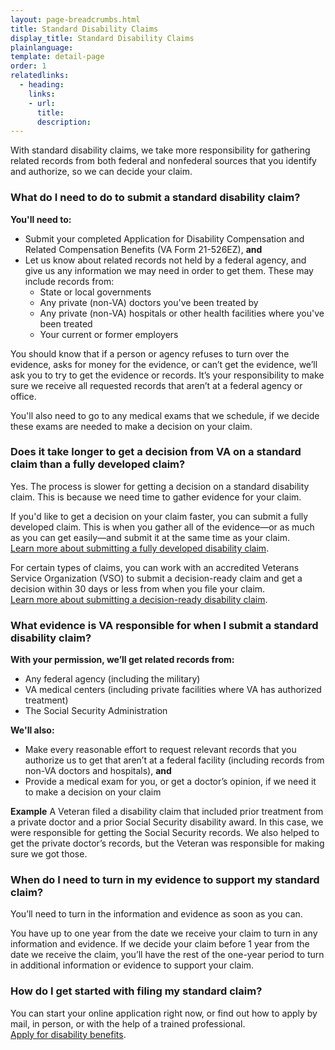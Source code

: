 ```yaml
---
layout: page-breadcrumbs.html
title: Standard Disability Claims
display_title: Standard Disability Claims
plainlanguage: 
template: detail-page
order: 1
relatedlinks:
  - heading: 
    links:
    - url: 
      title: 
      description: 
---
```

<div itemprop="description" class="va-introtext">
  
With standard disability claims, we take more responsibility for gathering related records from both federal and nonfederal sources that you identify and authorize, so we can decide your claim.

</div>

<div class="feature" markdown="0" itemscope itemtype="http://schema.org/Question">

<h3 itemprop="name">What do I need to do to submit a standard disability claim?</h3>
<div itemprop="acceptedAnswer" itemscope itemtype="http://schema.org/Answer">
<div itemprop="text">

**You'll need to:**
- Submit your completed Application for Disability Compensation and Related Compensation Benefits (VA Form 21-526EZ), **and**
- Let us know about related records not held by a federal agency, and give us any information we may need in order to get them. These may include records from:
  - State or local governments
  - Any private (non-VA) doctors you've been treated by
  - Any private (non-VA) hospitals or other health facilities where you've been treated
  - Your current or former employers
  
You should know that if a person or agency refuses to turn over the evidence, asks for money for the evidence, or can’t get the evidence, we’ll ask you to try to get the evidence or records. It’s your responsibility to make sure we receive all requested records that aren’t at a federal agency or office.

You'll also need to go to any medical exams that we schedule, if we decide these exams are needed to make a decision on your claim.

</div>
</div>
<h3 itemprop="name">Does it take longer to get a decision from VA on a standard claim than a fully developed claim?</h3>
<div itemprop="acceptedAnswer" itemscope itemtype="http://schema.org/Answer">
<div itemprop="text">

Yes. The process is slower for getting a decision on a standard disability claim. This is because we need time to gather evidence for your claim. 

If you'd like to get a decision on your claim faster, you can submit a fully developed claim. This is when you gather all of the evidence—or as much as you can get easily—and submit it at the same time as your claim. <br>
[Learn more about submitting a fully developed disability claim](/disability-benefits/apply/evidence/fully-developed-disability-claim/).

For certain types of claims, you can work with an accredited Veterans Service Organization (VSO) to submit a decision-ready claim and get a decision within 30 days or less from when you file your claim.<br>
[Learn more about submitting a decision-ready disability claim](/disability-benefits/apply/decision-ready-claims/).

</div>

<h3 itemprop="name">What evidence is VA responsible for when I submit a standard disability claim?</h3>
<div itemprop="acceptedAnswer" itemscope itemtype="http://schema.org/Answer">
<div itemprop="text">

**With your permission, we’ll get related records from:**
- Any federal agency (including the military)
- VA medical centers (including private facilities where VA has authorized treatment)
- The Social Security Administration

**We'll also:**
- Make every reasonable effort to request relevant records that you authorize us to get that aren’t at a federal facility (including records from non-VA doctors and hospitals), **and**
- Provide a medical exam for you, or get a doctor’s opinion, if we need it to make a decision on your claim

**Example**
A Veteran filed a disability claim that included prior treatment from a private doctor and a prior Social Security disability award. In this case, we were responsible for getting the Social Security records. We also helped to get the private doctor’s records, but the Veteran was responsible for making sure we got those.

</div>
</div>

<h3 itemprop="name">When do I need to turn in my evidence to support my standard claim?</h3>
<div itemprop="acceptedAnswer" itemscope itemtype="http://schema.org/Answer">
<div itemprop="text">

You’ll need to turn in the information and evidence as soon as you can.

You have up to one year from the date we receive your claim to turn in any information and evidence. If we decide your claim before 1 year from the date we receive the claim, you’ll have the rest of the one-year period to turn in additional information or evidence to support your claim.

</div>
</div>

<h3 itemprop="name">How do I get started with filing my standard claim?</h3>
<div itemprop="acceptedAnswer" itemscope itemtype="http://schema.org/Answer">
<div itemprop="text">

You can start your online application right now, or find out how to apply by mail, in person, or with the help of a trained professional. <br>
[Apply for disability benefits](/disability-benefits/apply/).

</div>
</div>
